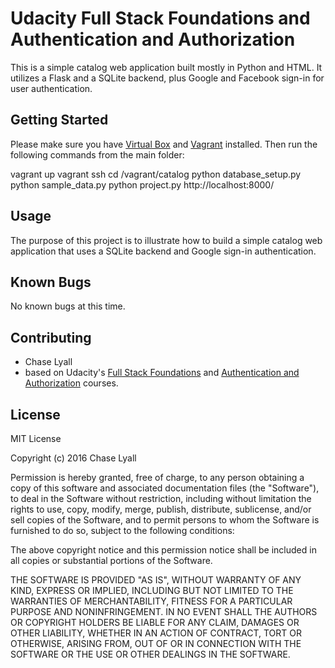 # Udacity Full Stack Foundations and Authentication and Authorization
This is a simple catalog web application built mostly in Python and HTML. It utilizes a Flask and a SQLite backend, plus Google and Facebook sign-in for user authentication.


## Getting Started
Please make sure you have [Virtual Box](https://www.virtualbox.org/wiki/Downloads) and [Vagrant](https://www.vagrantup.com/downloads.html) installed. Then run the following commands from the main folder:

vagrant up
vagrant ssh
cd /vagrant/catalog
python database_setup.py
python sample_data.py
python project.py
http://localhost:8000/


## Usage
The purpose of this project is to illustrate how to build a simple catalog web application that uses a SQLite backend and Google sign-in authentication.


## Known Bugs
No known bugs at this time.


## Contributing
- Chase Lyall
- based on Udacity's [Full Stack Foundations](https://classroom.udacity.com/courses/ud088) and [Authentication and Authorization](https://classroom.udacity.com/courses/ud330) courses.


## License
MIT License

Copyright (c) 2016 Chase Lyall

Permission is hereby granted, free of charge, to any person obtaining a copy
of this software and associated documentation files (the "Software"), to deal
in the Software without restriction, including without limitation the rights
to use, copy, modify, merge, publish, distribute, sublicense, and/or sell
copies of the Software, and to permit persons to whom the Software is
furnished to do so, subject to the following conditions:

The above copyright notice and this permission notice shall be included in all
copies or substantial portions of the Software.

THE SOFTWARE IS PROVIDED "AS IS", WITHOUT WARRANTY OF ANY KIND, EXPRESS OR
IMPLIED, INCLUDING BUT NOT LIMITED TO THE WARRANTIES OF MERCHANTABILITY,
FITNESS FOR A PARTICULAR PURPOSE AND NONINFRINGEMENT. IN NO EVENT SHALL THE
AUTHORS OR COPYRIGHT HOLDERS BE LIABLE FOR ANY CLAIM, DAMAGES OR OTHER
LIABILITY, WHETHER IN AN ACTION OF CONTRACT, TORT OR OTHERWISE, ARISING FROM,
OUT OF OR IN CONNECTION WITH THE SOFTWARE OR THE USE OR OTHER DEALINGS IN THE
SOFTWARE.